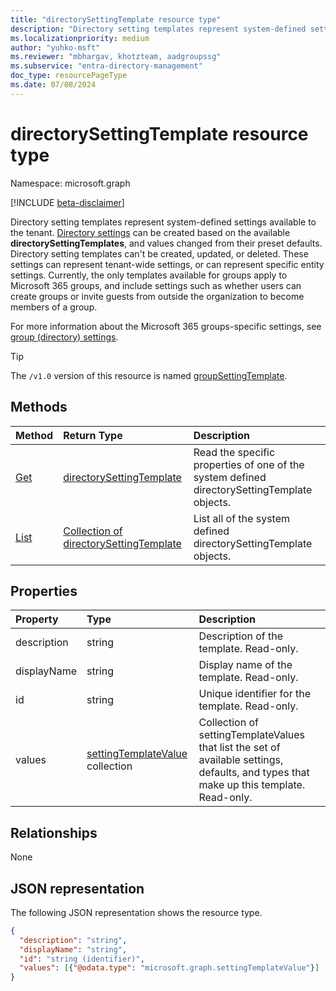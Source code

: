 ```yaml
---
title: "directorySettingTemplate resource type"
description: "Directory setting templates represent system-defined settings available to the tenant."
ms.localizationpriority: medium
author: "yuhko-msft"
ms.reviewer: "mbhargav, khotzteam, aadgroupssg"
ms.subservice: "entra-directory-management"
doc_type: resourcePageType
ms.date: 07/08/2024
---
```


# directorySettingTemplate resource type

Namespace: microsoft.graph

[!INCLUDE [beta-disclaimer](../../includes/beta-disclaimer.md)]

Directory setting templates represent system-defined settings available to the tenant. [Directory settings](directorysetting.md) can be created based on the available **directorySettingTemplates**, and values changed from their preset defaults. Directory setting templates can't be created, updated, or deleted. These settings can represent tenant-wide settings, or can represent specific entity settings. Currently, the only templates available for groups apply to Microsoft 365 groups, and include settings such as whether users can create groups or invite guests from outside the organization to become members of a group.

For more information about the Microsoft 365 groups-specific settings, see [group (directory) settings](/graph/group-directory-settings).

> [!TIP]
> The `/v1.0` version of this resource is named [groupSettingTemplate](/graph/api/resources/groupsettingtemplate?view=graph-rest-1.0&preserve-view=true).

## Methods

| Method           | Return Type    |Description|
|:---------------|:--------|:----------|
|[Get](../api/directorysettingtemplate-get.md) | [directorySettingTemplate](directorysettingtemplate.md) |Read the specific properties of one of the system defined directorySettingTemplate objects.|
|[List](../api/directorysettingtemplate-list.md) | [Collection of directorySettingTemplate](directorysettingtemplate.md) |List all of the system defined directorySettingTemplate objects.|

## Properties
| Property       | Type    |Description|
|:---------------|:--------|:----------|
|description|string|Description of the template. Read-only.|
|displayName|string|Display name of the template. Read-only. |
|id|string| Unique identifier for the template. Read-only.|
|values|[settingTemplateValue](settingtemplatevalue.md) collection| Collection of settingTemplateValues that list the set of available settings, defaults, and types that make up this template. Read-only. |

## Relationships
None


## JSON representation

The following JSON representation shows the resource type.

<!-- {
  "blockType": "resource",
  "optionalProperties": [

  ],
  "@odata.type": "microsoft.graph.directorySettingTemplate"
}-->

```json
{
  "description": "string",
  "displayName": "string",
  "id": "string (identifier)",
  "values": [{"@odata.type": "microsoft.graph.settingTemplateValue"}]
}

```

<!-- uuid: 8fcb5dbc-d5aa-4681-8e31-b001d5168d79
2015-10-25 14:57:30 UTC -->
<!--
{
  "type": "#page.annotation",
  "description": "directorySettingTemplate resource",
  "keywords": "",
  "section": "documentation",
  "tocPath": "",
  "suppressions": []
}
-->


